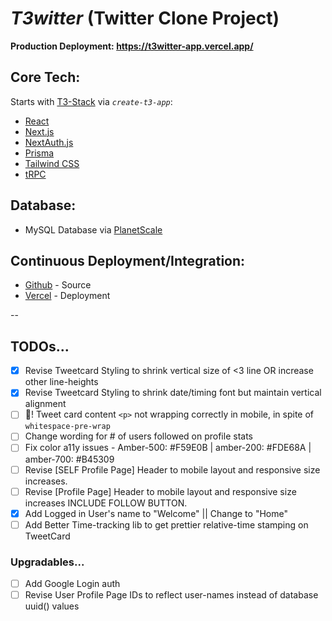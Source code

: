# _T3witter_ (Twitter Clone Project)

**Production Deployment: https://t3witter-app.vercel.app/**

## Core Tech:

Starts with [T3-Stack](https://create.t3.gg/) via _`create-t3-app`_:

- [React](https://react.dev/)
- [Next.js](https://nextjs.org)
- [NextAuth.js](https://next-auth.js.org)
- [Prisma](https://prisma.io)
- [Tailwind CSS](https://tailwindcss.com)
- [tRPC](https://trpc.io)

## Database:

- MySQL Database via [PlanetScale](https://planetscale.org)

## Continuous Deployment/Integration:

- [Github](https://github.com/r-i-c-h/t3witter-app) - Source
- [Vercel](https://vercel.com) - Deployment

--

## TODOs...

- [x] Revise Tweetcard Styling to shrink vertical size of <3 line OR increase other line-heights
- [x] Revise Tweetcard Styling to shrink date/timing font but maintain vertical alignment
- [ ] 🐛! Tweet card content `<p>` not wrapping correctly in mobile, in spite of `whitespace-pre-wrap`
- [ ] Change wording for # of users followed on profile stats
- [ ] Fix color a11y issues - Amber-500: #F59E0B | amber-200: #FDE68A | amber-700: #B45309
- [ ] Revise [SELF Profile Page] Header to mobile layout and responsive size increases.
- [ ] Revise [Profile Page] Header to mobile layout and responsive size increases INCLUDE FOLLOW BUTTON.
- [x] Add Logged in User's name to "Welcome" || Change to "Home"
- [ ] Add Better Time-tracking lib to get prettier relative-time stamping on TweetCard

### Upgradables...

- [ ] Add Google Login auth
- [ ] Revise User Profile Page IDs to reflect user-names instead of database uuid() values
